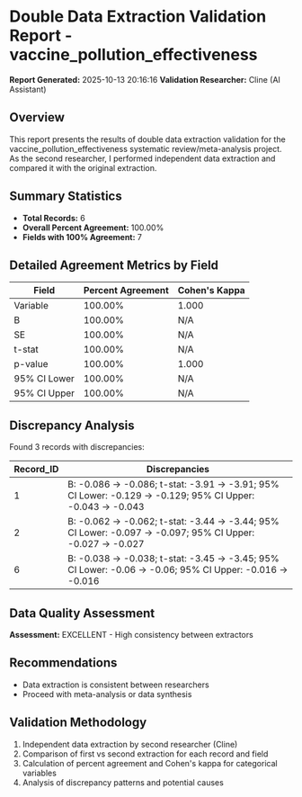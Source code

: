 # Double Data Extraction Validation Report - vaccine_pollution_effectiveness

**Report Generated:** 2025-10-13 20:16:16
**Validation Researcher:** Cline (AI Assistant)

## Overview
This report presents the results of double data extraction validation for the vaccine_pollution_effectiveness systematic review/meta-analysis project. As the second researcher, I performed independent data extraction and compared it with the original extraction.

## Summary Statistics
- **Total Records:** 6
- **Overall Percent Agreement:** 100.00%
- **Fields with 100% Agreement:** 7

## Detailed Agreement Metrics by Field

| Field | Percent Agreement | Cohen's Kappa |
|-------|------------------|---------------|
| Variable | 100.00% | 1.000 |
| B | 100.00% | N/A |
| SE | 100.00% | N/A |
| t-stat | 100.00% | N/A |
| p-value | 100.00% | 1.000 |
| 95% CI Lower | 100.00% | N/A |
| 95% CI Upper | 100.00% | N/A |

## Discrepancy Analysis

Found 3 records with discrepancies:

| Record_ID | Discrepancies |
|----------|---------------|
| 1 | B: -0.086 → -0.086; t-stat: -3.91 → -3.91; 95% CI Lower: -0.129 → -0.129; 95% CI Upper: -0.043 → -0.043 |
| 2 | B: -0.062 → -0.062; t-stat: -3.44 → -3.44; 95% CI Lower: -0.097 → -0.097; 95% CI Upper: -0.027 → -0.027 |
| 6 | B: -0.038 → -0.038; t-stat: -3.45 → -3.45; 95% CI Lower: -0.06 → -0.06; 95% CI Upper: -0.016 → -0.016 |


## Data Quality Assessment

**Assessment:** EXCELLENT - High consistency between extractors

## Recommendations

- Data extraction is consistent between researchers
- Proceed with meta-analysis or data synthesis

## Validation Methodology

1. Independent data extraction by second researcher (Cline)
2. Comparison of first vs second extraction for each record and field
3. Calculation of percent agreement and Cohen's kappa for categorical variables
4. Analysis of discrepancy patterns and potential causes
